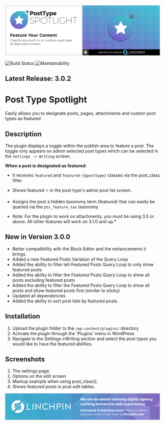 ![Post Type Spotlight](https://github.com/linchpin/post-type-spotlight/blob/master/.wordpress-org/banner-1544x500.png?raw=true)

![Build Status](https://github.com/linchpin/post-type-spotlight/workflows/release-please/badge.svg?raw=true) ![Maintainability](https://api.codeclimate.com/v1/badges/571cf2f2437f6fe80c1a/maintainability)

<!-- x-release-please-start-version -->
## Latest Release: 3.0.2
<!-- x-release-please-end -->

# Post Type Spotlight #

Easily allows you to designate posts, pages, attachments and custom post types as featured.

## Description ##

The plugin displays a toggle within the publish area to feature a post. The toggle only appears on admin selected post types which can be selected in the `Settings -> Writing` screen.

**When a post is designated as featured:**

*   It receives `featured` and `featured-{$posttype}` classes via the post_class filter.
*   Shows featured ⭐️ in the post type's admin post list screen.
*   Assigns the post a hidden taxonomy term (featured) that can easily be queried via the `pts_feature_tax` taxonomy.

* Note: For the plugin to work on attachments, you must be using 3.5 or above. All other features will work on 3.1.0 and up.*

## New in Version 3.0.0 ##

* Better compatibility with the Block Editor and the enhancements it brings.
* Added a new Featured Posts Variation of the Query Loop
* Added the ability to filter teh Featured Posts Query Loop to only show featured posts
* Added the ability to filter the Featured Posts Query Loop to show all posts excluding featured posts
* Added the ability to filter the Featured Posts Query Loop to show all posts and show featured posts first (similar to sticky)
* Updated all dependencies
* Added the ability to sort post lists by featured posts.

## Installation ##

1. Upload the plugin folder to the `/wp-content/plugins/` directory
2. Activate the plugin through the 'Plugins' menu in WordPress
3. Navigate to the Settings->Writing section and select the post types you would like to have the featured abilities.


## Screenshots ##

1. The settings page.
2. Options on the edit screen
3. Markup example when using post_class();
4. Shows featured posts in post edit tables.

![Linchpin](https://github.com/linchpin/brand-assets/blob/master/github-banner@2x.jpg?raw=true)
